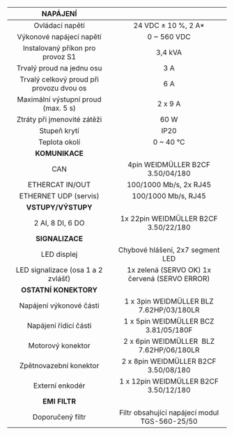| **NAPÁJENÍ** |   |
| :---: | :---: |
| Ovládací napětí | 24 VDC ± 10 %, 2 A* |
| Výkonové napájecí napětí | 0 ~ 560 VDC |
| Instalovaný příkon pro provoz S1 | 3,4 kVA |
| Trvalý proud na jednu osu | 3 A |
| Trvalý celkový proud při provozu dvou os | 6 A |
| Maximální výstupní proud (max. 5 s) | 2 x 9 A |
| Ztráty při jmenovité zátěži | 60 W |
| Stupeň krytí | IP20 |
| Teplota okolí | 0 ~ 40 °C |
| **KOMUNIKACE** |   |
| CAN | 4pin WEIDMÜLLER  B2CF 3.50/04/180 |
| ETHERCAT IN/OUT | 100/1000 Mb/s, 2x RJ45 |
| ETHERNET UDP (servis) | 100/1000 Mb/s, RJ45 |
| **VSTUPY/VÝSTUPY** |   |
| 2 AI, 8 DI, 6 DO | 1x 22pin WEIDMÜLLER  B2CF 3.50/22/180 |
| **SIGNALIZACE** |   |
| LED displej | Chybové hlášení, 2x7 segment LED |
| LED signalizace (osa 1 a 2 zvlášť) | 1x zelená (SERVO OK)  1x červená (SERVO ERROR) |
| **OSTATNÍ KONEKTORY** |   |
| Napájení výkonové části | 1 x 3pin WEIDMÜLLER BLZ 7.62HP/03/180LR |
| Napájení řídicí části | 1 x 5pin WEIDMÜLLER BCZ 3.81/05/180F |
| Motorový konektor | 2 x 6pin WEIDMÜLLER  BLZ 7.62HP/06/180LR |
| Zpětnovazební konektor | 2 x 8pin WEIDMÜLLER B2CF 3.50/08/180 |
| Externí enkodér | 1 x 12pin WEIDMÜLLER B2CF 3.50/12/180 |
| **EMI FILTR** |
| Doporučený filtr | Filtr obsahující napájecí modul TGS-560-25/50 |

